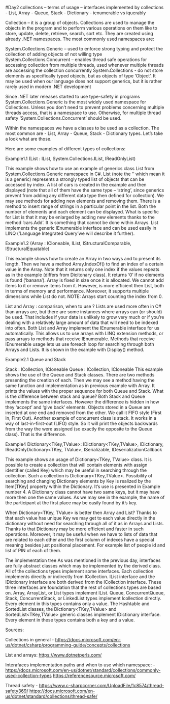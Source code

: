 #Day2
collections – terms of usage – interfaces implemented by collections - List, Array - Queue, Stack -  Dictionary - ienumerable vs iquerably

Collection – it is a group of objects. Collections are used to manage the objects in the program and to perform various operations on them like to store, update, delete, retrieve, search, sort etc. They are created using already .NET namespaces. The most commonly used namespaces are:

System.Collections.Generic – used to enforce strong typing and protect the collection of adding objects of not willing type
System.Collections.Concurrent – enables thread safe operations for accessing collection from multiple threads, used whenever multiple threads are accessing the collection concurrently
System.Collections - do not store elements as specifically typed objects, but as objects of type ‘Object’. It may be used when our language does not support generics, but it is rather rarely used in modern .NET development

Since .NET later releases started to use type-safety in programs System.Collections.Generic is the most widely used namespace for Collections. Unless you don’t need to prevent problems concerning multiple threads access, that is a namespace to use. Otherwise, for multiple thread safety ‘System.Collections.Concurrent’ should be used. 

Within the namespaces we have a classes to be used as a collection. The most common are - List, Array - Queue, Stack -  Dictionary types. Let’s take a look what are those.

Here are some examples of different types of collections:

Example1.1  (List<T> : IList<T>, System.Collections.IList, IReadOnlyList<T>)
	
This example shows how to use an example of generics class List<T> from System.Collections.Generic namespace in C#. List<T> (note the ‘<T>’ which mean it is a generic) represents a strongly typed list of objects that can be accessed by index. A list of cars is created in the example and then displayed (note that all of them have the same type – ‘string’, since generics prevent from adding any different data type then defined for collection).
We may see methods for adding new elements and removing them. There is a method to insert range of strings in a particular point in the list. Both the number of elements and each element can be displayed.
What is specific for List<T> is that it may be enlarged by adding new elements thanks to the method ‘cars.Add’. It is something that cannot be done within Arrays. List<T> implements the generic IEnumerable<T> interface and can be used easily in LINQ (‘Language Integrated Query’we will describe it further).

Example1.2 (Array : ICloneable, IList, IStructuralComparable, IStructuralEquatable) 

This example shows how to create an Array in two ways and to present its length. Then we have a method Array.IndexOf() to find an index of a certain value in the Array. Note that it returns only one index if the values repeats as in the example (differs from Dicitonary class). It returns ‘0’ if no elements is found (‘banana’). Array is fixed in size once it is allocated. We cannot add items to it or remove items from it. However, is more efficient then List, both in terms of memory and performance. Moreover, it supports multiple dimensions while List do not. NOTE: Arrays start counting the index from 0.

List and Array : comparison, when to use ?
Lists are used more often in C# than arrays are, but there are some instances where arrays can (or should) be used. That includes if your data is unlikely to grow very much or if you’re dealing with a relatively large amount of data that will need to be indexed into often.
Both List<T> and Array implement the IEnumerable interface for us automatically. This allows us to use arrays with LINQ extension methods, or pass arrays to methods that receive IEnumerable. Methods that receive IEnumerable usage lets us use foreach loop for searching through both Arrays and Lists<T>. It is shown in the example with Display() method.

Example2.1 Queue and Stack

Stack : ICollection, ICloneable
Queue : ICollection, ICloneable
This example shows the use of the Queue and Stack classes. There are two methods presenting the creation of each. Then we may see a method having the same function and implementation as in previous example with Array. It prints the values with the proper sequence for both Queue and Stack. 
What is the difference between stack and queue?
Both Stack and Queue implements the same interfaces. However the difference is hidden in how they ‘accept’ and ‘give back’ elements. Objects stored in a Queue are inserted at one end and removed from the other. We call it FIFO style (First In, First Out). Another example of concurrent class is stack. It works in a way of last-in-first-out (LIFO) style. So it will print the objects backwards from the way the were assigned (so exactly the opposite to the Queue class). That is the difference. 





Example4 Dictionary<TKey,TValue>: IDictionary<TKey,TValue>, IDictionary, IReadOnlyDictionary<TKey, TValue>, ISerializable, IDeserializationCallback

This example shows an usage of Dictionary<TKey, TValue> class. It is possible to create a collection that will contain elements with assign identifier (called Key) which may be useful in searching through the collection. Such a collection is Dictionary<TKey,TValue>. Possibility of searching and changing Dictionary elements by Key is realized by the Item[TKey] property within the Dictionary. It’s use is presented in Example number 4. A Dictionary class cannot have two same keys, but it may have more then one the same values. As we may see in the example, the name of the participant at the first place may be easily found by it’s key.

When Dictionary<TKey, TValue> is better then Array and List?
Thanks to that each value has unique Key we may get to each value directly in the dictionary without need for searching through all of it as in Arrays and Lists. Thanks to that Dictionary may be more efficient and faster in such operations. Moreover, it may be useful when we have to lists of data that are related to each other and the first column of indexes have a special meaning besides just positional placement. For example list of people id and list of PIN of each of them.

The implementation tree
As was mentioned in the previous day, interfaces are fully abstract classes which may be implemented by the derived class. All of the collections types implement some interfaces. Each collection implements directly or indirectly from ICollection.  IList interface and the IDictionary interface are both derived from the ICollection interface. These three interfaces are foundation that the rest of collections types are based on. Array, ArrayList, or List<T> types implement IList. Queue, ConcurrentQueue<T>, Stack, ConcurrentStack<T>, or LinkedList<T> types implement Icollection directly. Every element in this types contains only a value.
The Hashtable and SortedList classes, the Dictionary<TKey,TValue> and SortedList<TKey,TValue> generic classes implement IDictionary interface. Every element in these types contains both a key and a value.

Sources:

Collections in general - https://docs.microsoft.com/en-us/dotnet/csharp/programming-guide/concepts/collections

List and arrays: https://www.dotnetperls.com/

Interafaces implementation paths and when to use which namespace: - https://docs.microsoft.com/en-us/dotnet/standard/collections/commonly-used-collection-types
https://referencesource.microsoft.com/

Thread safety - https://www.c-sharpcorner.com/UploadFile/1c8574/thread-safety369/
		https://docs.microsoft.com/en-us/dotnet/standard/collections/thread-safe/
